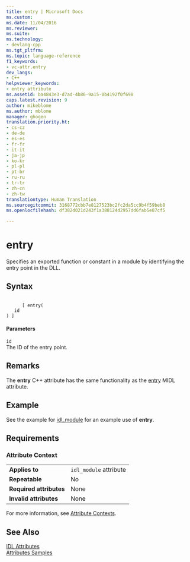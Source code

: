 ```yaml
---
title: entry | Microsoft Docs
ms.custom: 
ms.date: 11/04/2016
ms.reviewer: 
ms.suite: 
ms.technology:
- devlang-cpp
ms.tgt_pltfrm: 
ms.topic: language-reference
f1_keywords:
- vc-attr.entry
dev_langs:
- C++
helpviewer_keywords:
- entry attribute
ms.assetid: ba4843e3-d7ad-4b86-9a15-0b4192f0f698
caps.latest.revision: 9
author: mikeblome
ms.author: mblome
manager: ghogen
translation.priority.ht:
- cs-cz
- de-de
- es-es
- fr-fr
- it-it
- ja-jp
- ko-kr
- pl-pl
- pt-br
- ru-ru
- tr-tr
- zh-cn
- zh-tw
translationtype: Human Translation
ms.sourcegitcommit: 3168772cbb7e8127523bc2fc2da5cc9b4f59beb8
ms.openlocfilehash: df382d021d243f1a388124d2957dd6fab5e87cf5

---
```

# entry
Specifies an exported function or constant in a module by identifying the entry point in the DLL.  
  
## Syntax  
  
```  
  
      [ entry(  
   id  
) ]  
```  
  
#### Parameters  
 `id`  
 The ID of the entry point.  
  
## Remarks  
 The **entry** C++ attribute has the same functionality as the [entry](http://msdn.microsoft.com/library/windows/desktop/aa366815) MIDL attribute.  
  
## Example  
 See the example for [idl_module](../windows/idl-module.md) for an example use of **entry**.  
  
## Requirements  
  
### Attribute Context  
  
|||  
|-|-|  
|**Applies to**|`idl_module` attribute|  
|**Repeatable**|No|  
|**Required attributes**|None|  
|**Invalid attributes**|None|  
  
 For more information, see [Attribute Contexts](../windows/attribute-contexts.md).  
  
## See Also  
 [IDL Attributes](../windows/idl-attributes.md)   
 [Attributes Samples](http://msdn.microsoft.com/en-us/558ebdb2-082f-44dc-b442-d8d33bf7bdb8)


<!--HONumber=Jan17_HO1-->


